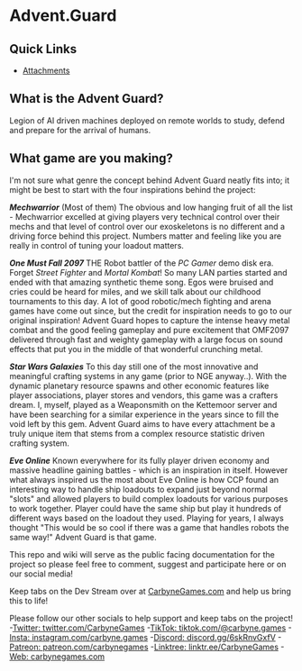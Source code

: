 # Advent.Guard

## Quick Links
- [Attachments](Attachments/attachments.hub.md)

## What is the Advent Guard?
Legion of AI driven machines deployed on remote worlds to study, defend and prepare for the arrival of humans.

## What game are you making?

I'm not sure what genre the concept behind Advent Guard neatly fits into; it might be best to start with the four inspirations behind the project: 

***Mechwarrior*** (Most of them)
The obvious and low hanging fruit of all the list - Mechwarrior excelled at giving players very technical control over their mechs and that level of control over our exoskeletons is no different and a driving force behind this project. Numbers matter and feeling like you are really in control of tuning your loadout matters. 

***One Must Fall 2097***
THE Robot battler of the *PC Gamer* demo disk era. Forget *Street Fighter* and *Mortal Kombat*! So many LAN parties started and ended with that amazing synthetic theme song. Egos were bruised and cries could be heard for miles, and we skill talk about our childhood tournaments to this day. A lot of good robotic/mech fighting and arena games have come out since, but the credit for inspiration needs to go to our original inspiration! Advent Guard hopes to capture the intense heavy metal combat and the good feeling gameplay and pure excitement that OMF2097 delivered through fast and weighty gameplay with a large focus on sound effects that put you in the middle of that wonderful crunching metal.

***Star Wars Galaxies***
To this day still one of the most innovative and meaningful crafting systems in any game (prior to NGE anyway..). With the dynamic planetary resource spawns and other economic features like player associations, player stores and vendors, this game was a crafters dream. I, myself, played as a Weaponsmith on the Kettemoor server and have been searching for a similar experience in the years since to fill the void left by this gem. Advent Guard aims to have every attachment be a truly unique item that stems from a complex resource statistic driven crafting system.

***Eve Online***
Known everywhere for its fully player driven economy and massive headline gaining battles - which is an inspiration in itself. However what always inspired us the most about Eve Online is how CCP found an interesting way to handle ship loadouts to expand just beyond normal "slots" and allowed players to build complex loadouts for various purposes to work together. Player could have the same ship but play it hundreds of different ways based on the loadout they used. Playing for years, I always thought "This would be so cool if there was a game that handles robots the same way!" Advent Guard is that game.

This repo and wiki will serve as the public facing documentation for the project so please feel free to comment, suggest and participate here or on our social media!

Keep tabs on the Dev Stream over at [CarbyneGames.com](https://carbynegames.com) and help us bring this to life!

Please follow our other socials to help support and keep tabs on the project!
-[Twitter: twitter.com/CarbyneGames](https://twitter.com/CarbyneGames)
-[TikTok: tiktok.com/@carbyne.games](https://tiktok.com/@carbyne.games)
-[Insta: instagram.com/carbyne.games](https://instagram.com/carbyne.games)
-[Discord: discord.gg/6skRnvGxfV](https://discord.gg/6skRnvGxfV)
-[Patreon: patreon.com/carbynegames](https://patreon.com/carbynegames)
-[Linktree: linktr.ee/CarbyneGames](https://linktr.ee/CarbyneGames)
-[Web: carbynegames.com](https://carbynegames.com)